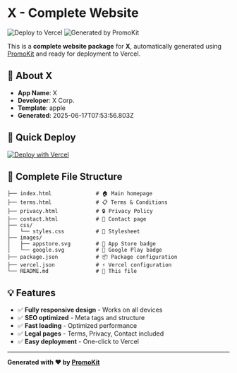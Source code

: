 # X - Complete Website

![Deploy to Vercel](https://img.shields.io/badge/Deploy%20to-Vercel-black?style=for-the-badge&logo=vercel)
![Generated by PromoKit](https://img.shields.io/badge/Generated%20by-PromoKit-blue?style=for-the-badge)

This is a **complete website package** for **X**, automatically generated using [PromoKit](https://promokit.io) and ready for deployment to Vercel.

## 📱 About X

- **App Name**: X
- **Developer**: X Corp.
- **Template**: apple
- **Generated**: 2025-06-17T07:53:56.803Z

## 🚀 Quick Deploy

[![Deploy with Vercel](https://vercel.com/button)](https://vercel.com/new/clone?repository-url=https://apps.apple.com/us/app/x/id333903271?uo=4)

## 📁 Complete File Structure

```
├── index.html              # 🏠 Main homepage
├── terms.html              # 📋 Terms & Conditions
├── privacy.html            # 🔒 Privacy Policy  
├── contact.html            # 📧 Contact page
├── css/
│   └── styles.css          # 🎨 Stylesheet
├── images/
│   ├── appstore.svg        # 📱 App Store badge
│   └── google.svg          # 🤖 Google Play badge
├── package.json            # 📦 Package configuration
├── vercel.json             # ⚡ Vercel configuration
└── README.md               # 📖 This file
```

## 💡 Features

- ✅ **Fully responsive design** - Works on all devices
- ✅ **SEO optimized** - Meta tags and structure
- ✅ **Fast loading** - Optimized performance
- ✅ **Legal pages** - Terms, Privacy, Contact included
- ✅ **Easy deployment** - One-click to Vercel

---

**Generated with ❤️ by [PromoKit](https://promokit.io)**
